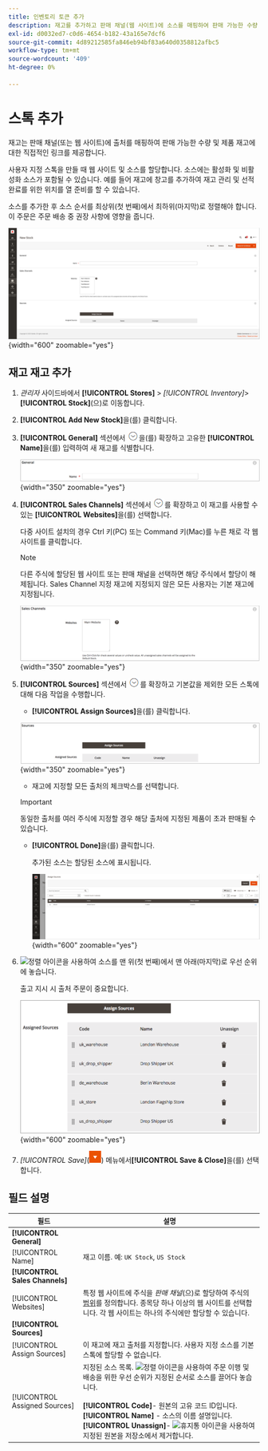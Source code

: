 ```yaml
---
title: 인벤토리 토큰 추가
description: 재고를 추가하고 판매 채널(웹 사이트)에 소스를 매핑하여 판매 가능한 수량 및 제품 재고에 대한 직접적인 링크를 제공하는 방법에 대해 알아봅니다.
exl-id: d0032ed7-c0d6-4654-b182-43a165e7dcf6
source-git-commit: 4d89212585fa846eb94bf83a640d0358812afbc5
workflow-type: tm+mt
source-wordcount: '409'
ht-degree: 0%

---
```


# 스톡 추가

재고는 판매 채널(또는 웹 사이트)에 출처를 매핑하여 판매 가능한 수량 및 제품 재고에 대한 직접적인 링크를 제공합니다.

사용자 지정 스톡을 만들 때 웹 사이트 및 소스를 할당합니다. 소스에는 활성화 및 비활성화 소스가 포함될 수 있습니다. 예를 들어 재고에 창고를 추가하여 재고 관리 및 선적 완료를 위한 위치를 열 준비를 할 수 있습니다.

소스를 추가한 후 소스 순서를 최상위(첫 번째)에서 최하위(마지막)로 정렬해야 합니다. 이 주문은 주문 배송 중 권장 사항에 영향을 줍니다.

![새 재고](assets/inventory-stock-new.png){width="600" zoomable="yes"}

## 재고 재고 추가

1. _관리자_ 사이드바에서 **[!UICONTROL Stores]** > _[!UICONTROL Inventory]_>**[!UICONTROL Stock]**(으)로 이동합니다.

1. **[!UICONTROL Add New Stock]**&#x200B;을(를) 클릭합니다.

1. **[!UICONTROL General]** 섹션에서 ![확장 선택기](../assets/icon-display-expand.png)을(를) 확장하고 고유한 **[!UICONTROL Name]**&#x200B;을(를) 입력하여 새 재고를 식별합니다.

   ![일반 주식 옵션](assets/inventory-stock-general.png){width="350" zoomable="yes"}

1. **[!UICONTROL Sales Channels]** 섹션에서 ![확장 선택기](../assets/icon-display-expand.png)를 확장하고 이 재고를 사용할 수 있는 **[!UICONTROL Websites]**&#x200B;을(를) 선택합니다.

   다중 사이트 설치의 경우 Ctrl 키(PC) 또는 Command 키(Mac)를 누른 채로 각 웹 사이트를 클릭합니다.

   >[!NOTE]
   >
   >다른 주식에 할당된 웹 사이트 또는 판매 채널을 선택하면 해당 주식에서 할당이 해제됩니다. Sales Channel 지정 재고에 지정되지 않은 모든 사용자는 기본 재고에 지정됩니다.

   ![주식에 대한 Sales Channel 옵션](assets/inventory-sales-channel.png){width="350" zoomable="yes"}

1. **[!UICONTROL Sources]** 섹션에서 ![확장 선택기](../assets/icon-display-expand.png)를 확장하고 기본값을 제외한 모든 스톡에 대해 다음 작업을 수행합니다.

   - **[!UICONTROL Assign Sources]**&#x200B;을(를) 클릭합니다.

   ![할당된 원본](assets/inventory-stock-sources.png){width="350" zoomable="yes"}

   - 재고에 지정할 모든 출처의 체크박스를 선택합니다.

   >[!IMPORTANT]
   >
   >동일한 출처를 여러 주식에 지정할 경우 해당 출처에 지정된 제품이 초과 판매될 수 있습니다.

   - **[!UICONTROL Done]**&#x200B;을(를) 클릭합니다.

     추가된 소스는 할당된 소스에 표시됩니다.

     ![Stock에 소스 할당](assets/inventory-assign-sources.png){width="600" zoomable="yes"}

1. ![정렬 아이콘](assets/icon-sort.png)을 사용하여 소스를 맨 위(첫 번째)에서 맨 아래(마지막)로 우선 순위에 놓습니다.

   출고 지시 시 출처 주문이 중요합니다.

   ![할당된 원본 예제](assets/inventory-stock-priority-after.png){width="600" zoomable="yes"}

1. _[!UICONTROL Save]_(![메뉴 화살표](../assets/icon-menu-down-arrow-red.png)) 메뉴에서&#x200B;**[!UICONTROL Save & Close]**&#x200B;을(를) 선택합니다.

## 필드 설명

| 필드 | 설명 |
|--|--|
| **[!UICONTROL General]** | |
| [!UICONTROL Name] | 재고 이름. 예: `UK Stock`, `US Stock` |
| **[!UICONTROL Sales Channels]** | |
| [!UICONTROL Websites] | 특정 웹 사이트에 주식을 _판매 채널_(으)로 할당하여 주식의 [범위](../getting-started/websites-stores-views.md#scope-settings)를 정의합니다. 종목당 하나 이상의 웹 사이트를 선택합니다. 각 웹 사이트는 하나의 주식에만 할당할 수 있습니다. |
| **[!UICONTROL Sources]** | |
| [!UICONTROL Assign Sources] | 이 재고에 재고 출처를 지정합니다. 사용자 지정 소스를 기본 스톡에 할당할 수 없습니다. |
| [!UICONTROL Assigned Sources] | 지정된 소스 목록. ![정렬 아이콘](assets/icon-sort.png)을 사용하여 주문 이행 및 배송을 위한 우선 순위가 지정된 순서로 소스를 끌어다 놓습니다.<br/><br/>**[!UICONTROL Code]**- 원본의 고유 코드 ID입니다.<br/>**[!UICONTROL Name]** - 소스의 이름 설명입니다.<br/>**[!UICONTROL Unassign]**- ![휴지통 아이콘](../assets/icon-delete-trashcan-solid.png)을 사용하여 지정된 원본을 저장소에서 제거합니다. |

